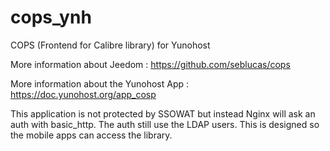 cops_ynh
========

COPS (Frontend for Calibre library) for Yunohost

More information about Jeedom : https://github.com/seblucas/cops

More information about the Yunohost App : https://doc.yunohost.org/app_cosp

This application is not protected by SSOWAT but instead Nginx will ask an auth with basic_http. The auth still use the LDAP users. This is designed so the mobile apps can access the library.
